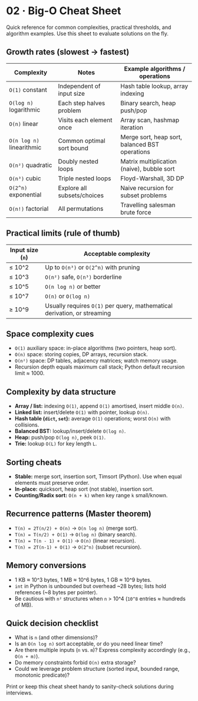 # 02 · Big-O Cheat Sheet

Quick reference for common complexities, practical thresholds, and algorithm examples. Use this sheet to evaluate solutions on the fly.

## Growth rates (slowest → fastest)

| Complexity | Notes | Example algorithms / operations |
| --- | --- | --- |
| `O(1)` constant | Independent of input size | Hash table lookup, array indexing |
| `O(log n)` logarithmic | Each step halves problem | Binary search, heap push/pop |
| `O(n)` linear | Visits each element once | Array scan, hashmap iteration |
| `O(n log n)` linearithmic | Common optimal sort bound | Merge sort, heap sort, balanced BST operations |
| `O(n²)` quadratic | Doubly nested loops | Matrix multiplication (naive), bubble sort |
| `O(n³)` cubic | Triple nested loops | Floyd-Warshall, 3D DP |
| `O(2^n)` exponential | Explore all subsets/choices | Naive recursion for subset problems |
| `O(n!)` factorial | All permutations | Travelling salesman brute force |

## Practical limits (rule of thumb)

| Input size (`n`) | Acceptable complexity |
| --- | --- |
| ≤ 10^2 | Up to `O(n³)` or `O(2^n)` with pruning |
| ≤ 10^3 | `O(n²)` safe, `O(n³)` borderline |
| ≤ 10^5 | `O(n log n)` or better |
| ≤ 10^7 | `O(n)` or `O(log n)` |
| ≥ 10^9 | Usually requires `O(1)` per query, mathematical derivation, or streaming |

## Space complexity cues
- `O(1)` auxiliary space: in-place algorithms (two pointers, heap sort).
- `O(n)` space: storing copies, DP arrays, recursion stack.
- `O(n²)` space: DP tables, adjacency matrices; watch memory usage.
- Recursion depth equals maximum call stack; Python default recursion limit ≈ 1000.

## Complexity by data structure
- **Array / list:** indexing `O(1)`, append `O(1)` amortised, insert middle `O(n)`.
- **Linked list:** insert/delete `O(1)` with pointer, lookup `O(n)`.
- **Hash table (`dict`, `set`):** average `O(1)` operations; worst `O(n)` with collisions.
- **Balanced BST:** lookup/insert/delete `O(log n)`.
- **Heap:** push/pop `O(log n)`, peek `O(1)`.
- **Trie:** lookup `O(L)` for key length `L`.

## Sorting cheats
- **Stable:** merge sort, insertion sort, Timsort (Python). Use when equal elements must preserve order.
- **In-place:** quicksort, heap sort (not stable), insertion sort.
- **Counting/Radix sort:** `O(n + k)` when key range `k` small/known.

## Recurrence patterns (Master theorem)
- `T(n) = 2T(n/2) + O(n)` → `O(n log n)` (merge sort).
- `T(n) = T(n/2) + O(1)` → `O(log n)` (binary search).
- `T(n) = T(n - 1) + O(1)` → `O(n)` (linear recursion).
- `T(n) = 2T(n-1) + O(1)` → `O(2^n)` (subset recursion).

## Memory conversions
- 1 KB ≈ 10^3 bytes, 1 MB ≈ 10^6 bytes, 1 GB ≈ 10^9 bytes.
- `int` in Python is unbounded but overhead ~28 bytes; lists hold references (~8 bytes per pointer).
- Be cautious with `n²` structures when `n` > 10^4 (`10^8` entries ≈ hundreds of MB).

## Quick decision checklist
- What is `n` (and other dimensions)?
- Is an `O(n log n)` sort acceptable, or do you need linear time?
- Are there multiple inputs (`n` vs. `m`)? Express complexity accordingly (e.g., `O(n + m)`).
- Do memory constraints forbid `O(n)` extra storage?
- Could we leverage problem structure (sorted input, bounded range, monotonic predicate)?

Print or keep this cheat sheet handy to sanity-check solutions during interviews.
